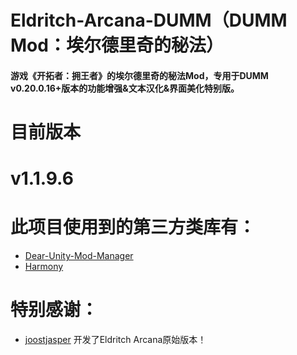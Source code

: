 # Eldritch-Arcana-DUMM（DUMM Mod：埃尔德里奇的秘法）
#### 游戏《开拓者：拥王者》的埃尔德里奇的秘法Mod，专用于DUMM v0.20.0.16+版本的功能增强&文本汉化&界面美化特别版。

#
# 目前版本
# v1.1.9.6

#
# 此项目使用到的第三方类库有：
- [Dear-Unity-Mod-Manager](https://github.com/legendaryhero1981/Dear-Unity-Mod-Manager)
- [Harmony](https://github.com/pardeike/Harmony)

#
# 特别感谢：
- [joostjasper](https://www.nexusmods.com/pathfinderkingmaker/mods/129) 开发了Eldritch Arcana原始版本！
